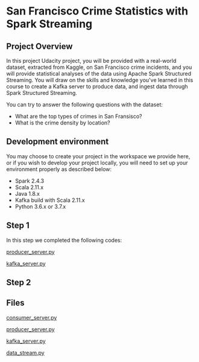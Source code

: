 # San Francisco Crime Statistics with Spark Streaming 

## Project Overview 

In this project Udacity project, you will be provided with a real-world dataset, extracted from Kaggle, on San Francisco crime incidents, and you will provide statistical analyses of the data using Apache Spark Structured Streaming. You will draw on the skills and knowledge you've learned in this course to create a Kafka server to produce data, and ingest data through Spark Structured Streaming.

You can try to answer the following questions with the dataset:

* What are the top types of crimes in San Fransisco?
* What is the crime density by location?

## Development environment 

You may choose to create your project in the workspace we provide here, or if you wish to develop your project locally, you will need to set up your environment properly as described below:

* Spark 2.4.3
* Scala 2.11.x
* Java 1.8.x
* Kafka build with Scala 2.11.x
* Python 3.6.x or 3.7.x

## Step 1 
In this step we completed the following codes: 

[producer_server.py](https://github.com/ricardoues/sf_crime_statistics_spark_streaming/blob/main/producer_server.py)


[kafka_server.py](https://github.com/ricardoues/sf_crime_statistics_spark_streaming/blob/main/kafka_server.py)



## Step 2 


## Files 
[consumer_server.py](https://github.com/ricardoues/sf_crime_statistics_spark_streaming/blob/main/consumer_server.py)

[producer_server.py](https://github.com/ricardoues/sf_crime_statistics_spark_streaming/blob/main/producer_server.py)

[kafka_server.py](https://github.com/ricardoues/sf_crime_statistics_spark_streaming/blob/main/kafka_server.py)

[data_stream.py](https://github.com/ricardoues/sf_crime_statistics_spark_streaming/blob/main/data_stream.py)

